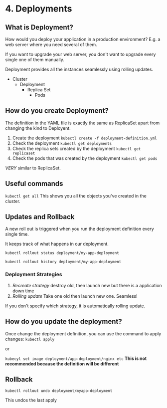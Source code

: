 # 4. Deployments

## What is Deployment?

How would you deploy your application in a production environment? E.g. a web server where you need several of them.

If you want to upgrade your web server, you don't want to upgrade every single one of them manually.

Deployment provides all the instances seamlessly using rolling updates.

- Cluster
  - Deployment
    - Replica Set
      - Pods

## How do you create Deployment?

The definition in the YAML file is exactly the same as ReplicaSet apart from changing the kind to Deployent.

1. Create the deployment `kubectl create -f deployment-definition.yml`
2. Check the deployment `kubectl get deployments`
3. Check the replica sets created by the deployment `kubectl get replicaset`
4. Check the pods that was created by the deployment `kubectl get pods`

_VERY_ similar to ReplicaSet.

## Useful commands

`kubectl get all`
This shows you all the objects you've created in the cluster.

## Updates and Rollback

A new roll out is triggered when you run the deployment definition every single time.

It keeps track of what happens in our deployment.

`kubectl rollout status deployment/my-app-deployment`

`kubectl rollout history deployment/my-app-deployment`

### Deployment Strategies

1. _Recreate strategy_ destroy old, then launch new but there is a application down time
2. _Rolling update_ Take one old then launch new one. Seamless!

If you don't specify which strategy, it is automatically rolling update.

## How do you update the deployment?

Once change the deployment definition, you can use the command to apply changes:
`kubectl apply`

or

`kubecyl set image deployment/app-deployment/nginx etc`
**This is not recommended because the definition will be different**

## Rollback

`kubectl rollout undo deployment/myapp-deployment`

This undos the last apply
